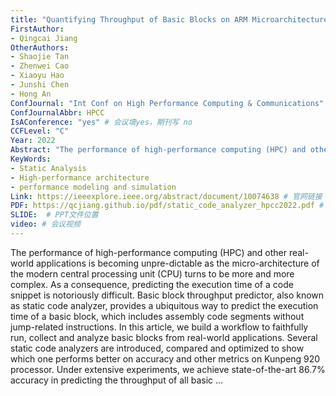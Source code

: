```yaml
---
title: "Quantifying Throughput of Basic Blocks on ARM Microarchitectures by Static Code Analyzers: A Case Study on Kunpeng 920"
FirstAuthor:
- Qingcai Jiang
OtherAuthors:
- Shaojie Tan
- Zhenwei Cao
- Xiaoyu Hao
- Junshi Chen
- Hong An
ConfJournal: "Int Conf on High Performance Computing & Communications"
ConfJournalAbbr: HPCC
IsAConference: "yes" # 会议填yes，期刊写 no
CCFLevel: "C" 
Year: 2022
Abstract: "The performance of high-performance computing (HPC) and other real-world applications is becoming unpre-dictable as the micro-architecture of the modern central processing unit (CPU) turns to be more and more complex. As a consequence, predicting the execution time of a code snippet is notoriously difficult. Basic block throughput predictor, also known as static code analyzer, provides a ubiquitous way to predict the execution time of a basic block, which includes assembly code segments without jump-related instructions. In this article, we build a workflow to faithfully run, collect and analyze basic blocks from real-world applications. Several static code analyzers are introduced, compared and optimized to show which one performs better on accuracy and other metrics on Kunpeng 920 processor. Under extensive experiments, we achieve state-of-the-art 86.7% accuracy in predicting the throughput of all basic …"
KeyWords:
- Static Analysis
- High-performance architecture
- performance modeling and simulation
Link: https://ieeexplore.ieee.org/abstract/document/10074638 # 官网链接 
PDF: https://qcjiang.github.io/pdf/static_code_analyzer_hpcc2022.pdf # pdf文件位置
SLIDE:  # PPT文件位置
video: # 会议视频
---
```


The performance of high-performance computing (HPC) and other real-world applications is becoming unpre-dictable as the micro-architecture of the modern central processing unit (CPU) turns to be more and more complex. As a consequence, predicting the execution time of a code snippet is notoriously difficult. Basic block throughput predictor, also known as static code analyzer, provides a ubiquitous way to predict the execution time of a basic block, which includes assembly code segments without jump-related instructions. In this article, we build a workflow to faithfully run, collect and analyze basic blocks from real-world applications. Several static code analyzers are introduced, compared and optimized to show which one performs better on accuracy and other metrics on Kunpeng 920 processor. Under extensive experiments, we achieve state-of-the-art 86.7% accuracy in predicting the throughput of all basic …